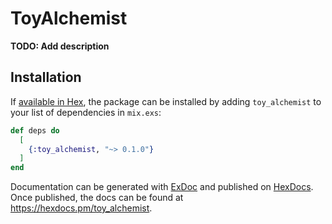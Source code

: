 # ToyAlchemist

**TODO: Add description**

## Installation

If [available in Hex](https://hex.pm/docs/publish), the package can be installed
by adding `toy_alchemist` to your list of dependencies in `mix.exs`:

```elixir
def deps do
  [
    {:toy_alchemist, "~> 0.1.0"}
  ]
end
```

Documentation can be generated with [ExDoc](https://github.com/elixir-lang/ex_doc)
and published on [HexDocs](https://hexdocs.pm). Once published, the docs can
be found at <https://hexdocs.pm/toy_alchemist>.

